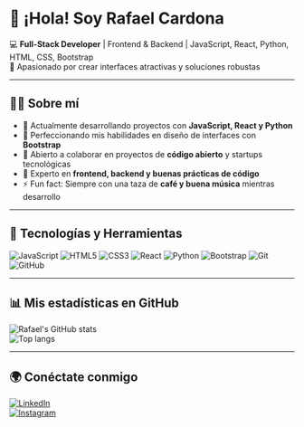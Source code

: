 # 👋 ¡Hola! Soy **Rafael Cardona**

💻 **Full-Stack Developer** | Frontend & Backend | JavaScript, React, Python, HTML, CSS, Bootstrap  
🚀 Apasionado por crear interfaces atractivas y soluciones robustas

---

## 🧑‍💻 Sobre mí
- 🔭 Actualmente desarrollando proyectos con **JavaScript, React y Python**
- 🌱 Perfeccionando mis habilidades en diseño de interfaces con **Bootstrap**
- 👯 Abierto a colaborar en proyectos de **código abierto** y startups tecnológicas
- 💬 Experto en **frontend, backend y buenas prácticas de código**
- ⚡ Fun fact: Siempre con una taza de **café y buena música** mientras desarrollo

---

## 🚀 Tecnologías y Herramientas
![JavaScript](https://img.shields.io/badge/-JavaScript-F7DF1E?logo=javascript&logoColor=black&style=for-the-badge)
![HTML5](https://img.shields.io/badge/-HTML5-E34F26?logo=html5&logoColor=white&style=for-the-badge)
![CSS3](https://img.shields.io/badge/-CSS3-1572B6?logo=css3&logoColor=white&style=for-the-badge)
![React](https://img.shields.io/badge/-React-61DAFB?logo=react&logoColor=black&style=for-the-badge)
![Python](https://img.shields.io/badge/-Python-3776AB?logo=python&logoColor=white&style=for-the-badge)
![Bootstrap](https://img.shields.io/badge/-Bootstrap-7952B3?logo=bootstrap&logoColor=white&style=for-the-badge)
![Git](https://img.shields.io/badge/-Git-F05032?logo=git&logoColor=white&style=for-the-badge)
![GitHub](https://img.shields.io/badge/-GitHub-181717?logo=github&logoColor=white&style=for-the-badge)

---

## 📊 Mis estadísticas en GitHub
![Rafael's GitHub stats](https://github-readme-stats.vercel.app/api?username=Rafael-Cardona&show_icons=true&theme=radical)  
![Top langs](https://github-readme-stats.vercel.app/api/top-langs/?username=Rafael-Cardona&layout=compact&theme=radical)

---

## 🌍 Conéctate conmigo  
[![LinkedIn](https://img.shields.io/badge/-LinkedIn-0A66C2?logo=linkedin&logoColor=white&style=for-the-badge)](https://www.linkedin.com/in/rafael-cardona-santa-0a800736a/)  
[![Instagram](https://img.shields.io/badge/-Instagram-E4405F?logo=instagram&logoColor=white&style=for-the-badge)](https://www.instagram.com/rafitacardona95/)

